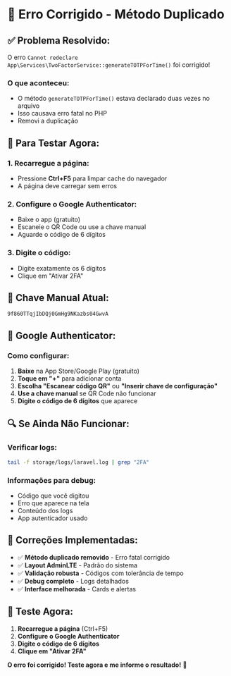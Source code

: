 # 🔧 Erro Corrigido - Método Duplicado

## ✅ **Problema Resolvido:**

O erro `Cannot redeclare App\Services\TwoFactorService::generateTOTPForTime()` foi corrigido!

### **O que aconteceu:**
- O método `generateTOTPForTime()` estava declarado duas vezes no arquivo
- Isso causava erro fatal no PHP
- Removi a duplicação

## 🎯 **Para Testar Agora:**

### **1. Recarregue a página:**
- Pressione **Ctrl+F5** para limpar cache do navegador
- A página deve carregar sem erros

### **2. Configure o Google Authenticator:**
- Baixe o app (gratuito)
- Escaneie o QR Code ou use a chave manual
- Aguarde o código de 6 dígitos

### **3. Digite o código:**
- Digite exatamente os 6 dígitos
- Clique em "Ativar 2FA"

## 🔑 **Chave Manual Atual:**
```
9f860TTqjIbDQj0GmHg9NKazbs04GwvA
```

## 📱 **Google Authenticator:**

### **Como configurar:**
1. **Baixe** na App Store/Google Play (gratuito)
2. **Toque em "+"** para adicionar conta
3. **Escolha "Escanear código QR"** ou **"Inserir chave de configuração"**
4. **Use a chave manual** se QR Code não funcionar
5. **Digite o código de 6 dígitos** que aparece

## 🔍 **Se Ainda Não Funcionar:**

### **Verificar logs:**
```bash
tail -f storage/logs/laravel.log | grep "2FA"
```

### **Informações para debug:**
- Código que você digitou
- Erro que aparece na tela
- Conteúdo dos logs
- App autenticador usado

## 🎉 **Correções Implementadas:**

- ✅ **Método duplicado removido** - Erro fatal corrigido
- ✅ **Layout AdminLTE** - Padrão do sistema
- ✅ **Validação robusta** - Códigos com tolerância de tempo
- ✅ **Debug completo** - Logs detalhados
- ✅ **Interface melhorada** - Cards e alertas

## 🚀 **Teste Agora:**

1. **Recarregue a página** (Ctrl+F5)
2. **Configure o Google Authenticator**
3. **Digite o código de 6 dígitos**
4. **Clique em "Ativar 2FA"**

**O erro foi corrigido! Teste agora e me informe o resultado!** 🎉

